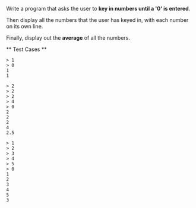 Write a program that asks the user to **key in numbers until a '0' is entered**. 


Then display all the numbers that the user has keyed in, with each number on its own line. 


Finally, display out the **average** of all the numbers.

** Test Cases **
```
> 1
> 0
1
1
```

```
> 2
> 2
> 2
> 4
> 0
2
2
2
4
2.5
```

```
> 1
> 2
> 3
> 4
> 5
> 0
1
2
3
4
5
3
```

